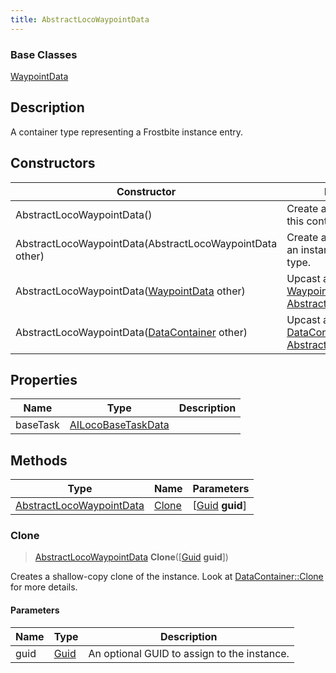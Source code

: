 ```yaml
---
title: AbstractLocoWaypointData
---
```

### Base Classes

[WaypointData](WaypointData)

## Description

A container type representing a Frostbite instance entry.

## Constructors

| Constructor                                                                         | Description                                                                                                                             |
| ----------------------------------------------------------------------------------- | --------------------------------------------------------------------------------------------------------------------------------------- |
| AbstractLocoWaypointData()                                                          | Create a new instance of this container type.                                                                                           |
| AbstractLocoWaypointData(AbstractLocoWaypointData other)                            | Create a reference copy of an instance of the same type.                                                                                |
| AbstractLocoWaypointData([WaypointData](WaypointData) other)                        | Upcast an instance of type [WaypointData](WaypointData) to [AbstractLocoWaypointData](AbstractLocoWaypointData).                        |
| AbstractLocoWaypointData([DataContainer](/vext/ref/shared/class/datacontainer) other) | Upcast an instance of type [DataContainer](/vext/ref/shared/class/datacontainer) to [AbstractLocoWaypointData](AbstractLocoWaypointData). |

## Properties

| Name     | Type                                     | Description |
| -------- | ---------------------------------------- | ----------- |
| baseTask | [AILocoBaseTaskData](AILocoBaseTaskData) |             |

## Methods

| Type                                                 | Name            | Parameters                                     |
| ---------------------------------------------------- | --------------- | ---------------------------------------------- |
| [AbstractLocoWaypointData](AbstractLocoWaypointData) | [Clone](#clone) | \[[Guid](/vext/ref/shared/class/guid) **guid**\] |

### Clone

> [AbstractLocoWaypointData](AbstractLocoWaypointData) **Clone**(\[[Guid](/vext/ref/shared/class/guid) **guid**\])

Creates a shallow-copy clone of the instance. Look at [DataContainer::Clone](/vext/ref/shared/class/datacontainer#clone) for more details.

#### Parameters

| Name | Type         | Description                                 |
| ---- | ------------ | ------------------------------------------- |
| guid | [Guid](Guid) | An optional GUID to assign to the instance. |
